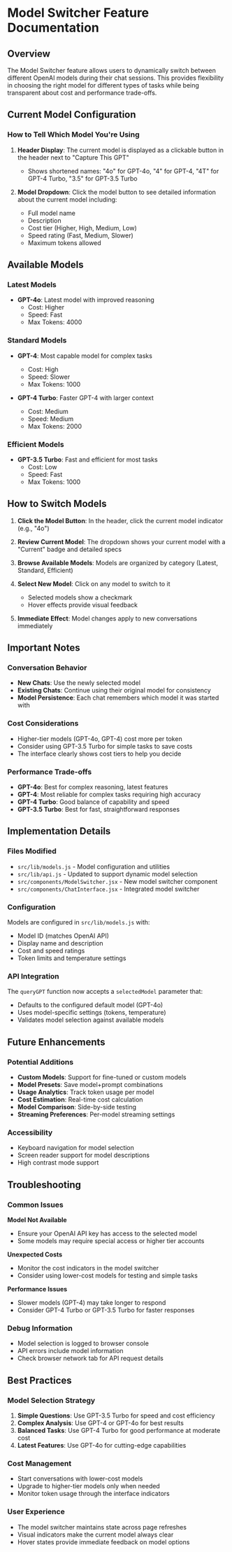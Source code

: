 # Model Switcher Feature Documentation

## Overview

The Model Switcher feature allows users to dynamically switch between different OpenAI models during their chat sessions. This provides flexibility in choosing the right model for different types of tasks while being transparent about cost and performance trade-offs.

## Current Model Configuration

### How to Tell Which Model You're Using

1. **Header Display**: The current model is displayed as a clickable button in the header next to "Capture This GPT"
   - Shows shortened names: "4o" for GPT-4o, "4" for GPT-4, "4T" for GPT-4 Turbo, "3.5" for GPT-3.5 Turbo

2. **Model Dropdown**: Click the model button to see detailed information about the current model including:
   - Full model name
   - Description
   - Cost tier (Higher, High, Medium, Low)
   - Speed rating (Fast, Medium, Slower)
   - Maximum tokens allowed

## Available Models

### Latest Models
- **GPT-4o**: Latest model with improved reasoning
  - Cost: Higher
  - Speed: Fast
  - Max Tokens: 4000

### Standard Models
- **GPT-4**: Most capable model for complex tasks
  - Cost: High
  - Speed: Slower
  - Max Tokens: 1000

- **GPT-4 Turbo**: Faster GPT-4 with larger context
  - Cost: Medium
  - Speed: Medium
  - Max Tokens: 2000

### Efficient Models
- **GPT-3.5 Turbo**: Fast and efficient for most tasks
  - Cost: Low
  - Speed: Fast
  - Max Tokens: 1000

## How to Switch Models

1. **Click the Model Button**: In the header, click the current model indicator (e.g., "4o")

2. **Review Current Model**: The dropdown shows your current model with a "Current" badge and detailed specs

3. **Browse Available Models**: Models are organized by category (Latest, Standard, Efficient)

4. **Select New Model**: Click on any model to switch to it
   - Selected models show a checkmark
   - Hover effects provide visual feedback

5. **Immediate Effect**: Model changes apply to new conversations immediately

## Important Notes

### Conversation Behavior
- **New Chats**: Use the newly selected model
- **Existing Chats**: Continue using their original model for consistency
- **Model Persistence**: Each chat remembers which model it was started with

### Cost Considerations
- Higher-tier models (GPT-4o, GPT-4) cost more per token
- Consider using GPT-3.5 Turbo for simple tasks to save costs
- The interface clearly shows cost tiers to help you decide

### Performance Trade-offs
- **GPT-4o**: Best for complex reasoning, latest features
- **GPT-4**: Most reliable for complex tasks requiring high accuracy
- **GPT-4 Turbo**: Good balance of capability and speed
- **GPT-3.5 Turbo**: Best for fast, straightforward responses

## Implementation Details

### Files Modified
- `src/lib/models.js` - Model configuration and utilities
- `src/lib/api.js` - Updated to support dynamic model selection
- `src/components/ModelSwitcher.jsx` - New model switcher component
- `src/components/ChatInterface.jsx` - Integrated model switcher

### Configuration
Models are configured in `src/lib/models.js` with:
- Model ID (matches OpenAI API)
- Display name and description
- Cost and speed ratings
- Token limits and temperature settings

### API Integration
The `queryGPT` function now accepts a `selectedModel` parameter that:
- Defaults to the configured default model (GPT-4o)
- Uses model-specific settings (tokens, temperature)
- Validates model selection against available models

## Future Enhancements

### Potential Additions
- **Custom Models**: Support for fine-tuned or custom models
- **Model Presets**: Save model+prompt combinations
- **Usage Analytics**: Track token usage per model
- **Cost Estimation**: Real-time cost calculation
- **Model Comparison**: Side-by-side testing
- **Streaming Preferences**: Per-model streaming settings

### Accessibility
- Keyboard navigation for model selection
- Screen reader support for model descriptions
- High contrast mode support

## Troubleshooting

### Common Issues

**Model Not Available**
- Ensure your OpenAI API key has access to the selected model
- Some models may require special access or higher tier accounts

**Unexpected Costs**
- Monitor the cost indicators in the model switcher
- Consider using lower-cost models for testing and simple tasks

**Performance Issues**
- Slower models (GPT-4) may take longer to respond
- Consider GPT-4 Turbo or GPT-3.5 Turbo for faster responses

### Debug Information
- Model selection is logged to browser console
- API errors include model information
- Check browser network tab for API request details

## Best Practices

### Model Selection Strategy
1. **Simple Questions**: Use GPT-3.5 Turbo for speed and cost efficiency
2. **Complex Analysis**: Use GPT-4 or GPT-4o for best results
3. **Balanced Tasks**: Use GPT-4 Turbo for good performance at moderate cost
4. **Latest Features**: Use GPT-4o for cutting-edge capabilities

### Cost Management
- Start conversations with lower-cost models
- Upgrade to higher-tier models only when needed
- Monitor token usage through the interface indicators

### User Experience
- The model switcher maintains state across page refreshes
- Visual indicators make the current model always clear
- Hover states provide immediate feedback on model options 